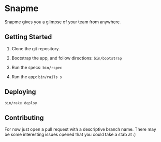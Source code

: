 Snapme
======

Snapme gives you a glimpse of your team from anywhere.

Getting Started
---------------

1. Clone the git repository.

2. Bootstrap the app, and follow directions: `bin/bootstrap`

3. Run the specs: `bin/rspec`

4. Run the app: `bin/rails s`

Deploying
---------

    bin/rake deploy

Contributing
------------

For now just open a pull request with a descriptive branch name. There may be
some interesting issues opened that you could take a stab at :)
